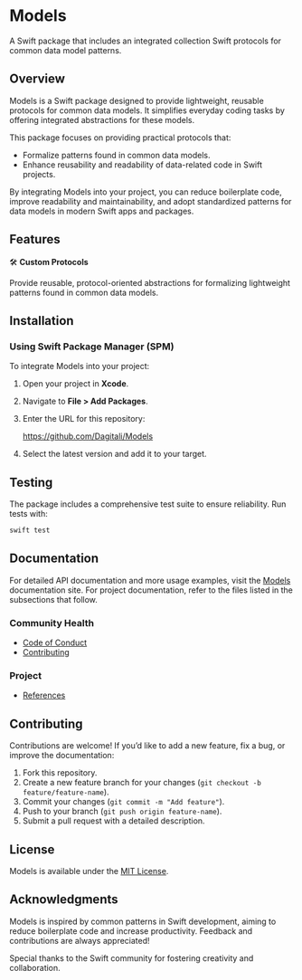 # Models

A Swift package that includes an integrated collection Swift protocols for common data model
patterns.

## Overview

Models is a Swift package designed to provide lightweight, reusable protocols for common data
models.  It simplifies everyday coding tasks by offering integrated abstractions for these models.

This package focuses on providing practical protocols that:

* Formalize patterns found in common data models.
* Enhance reusability and readability of data-related code in Swift projects.

By integrating Models into your project, you can reduce boilerplate code, improve readability and
maintainability, and adopt standardized patterns for data models in modern Swift apps and packages.

## Features

🛠 **Custom Protocols**

Provide reusable, protocol-oriented abstractions for formalizing lightweight patterns found in
common data models.

## Installation

### Using Swift Package Manager (SPM)

To integrate Models into your project:

1. Open your project in **Xcode**.
2. Navigate to **File > Add Packages**.
3. Enter the URL for this repository:

   <https://github.com/Dagitali/Models>

4. Select the latest version and add it to your target.

## Testing

The package includes a comprehensive test suite to ensure reliability.  Run tests with:

```bash
swift test
```

## Documentation

For detailed API documentation and more usage examples, visit the [Models][docs] documentation
site.  For project documentation, refer to the files listed in the subsections that follow.

### Community Health

* [Code of Conduct](CODE_OF_CONDUCT.md)
* [Contributing](CONTRIBUTING.md)

### Project

* [References](REFERENCES.md)

## Contributing

Contributions are welcome!  If you’d like to add a new feature, fix a bug, or improve the
documentation:

1. Fork this repository.
2. Create a new feature branch for your changes (`git checkout -b feature/feature-name`).
3. Commit your changes (`git commit -m "Add feature"`).
4. Push to your branch (`git push origin feature-name`).
5. Submit a pull request with a detailed description.

## License

Models is available under the [MIT License](LICENSE).

## Acknowledgments

Models is inspired by common patterns in Swift development, aiming to reduce boilerplate code and
increase productivity.  Feedback and contributions are always appreciated!

Special thanks to the Swift community for fostering creativity and collaboration.

[docs]: https://dagitali.github.io/Models/documentation/models/
